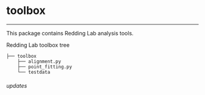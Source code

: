 # toolbox

----

This package contains Redding Lab analysis tools. 

Redding Lab toolbox tree

    ├── toolbox
        ├── alignment.py
        ├── point_fitting.py
        └── testdata
###### updates
